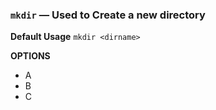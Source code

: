 ### `mkdir` — Used to Create a new directory

**Default Usage**
	`mkdir <dirname>` 

**OPTIONS**
- A
- B
- C
